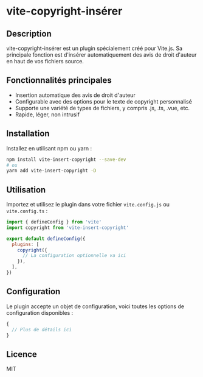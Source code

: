 # vite-copyright-insérer

## Description

vite-copyright-insérer est un plugin spécialement créé pour Vite.js. Sa principale fonction est d'insérer automatiquement des avis de droit d'auteur en haut de vos fichiers source.

## Fonctionnalités principales

- Insertion automatique des avis de droit d'auteur
- Configurable avec des options pour le texte de copyright personnalisé
- Supporte une variété de types de fichiers, y compris .js, .ts, .vue, etc.
- Rapide, léger, non intrusif

## Installation

Installez en utilisant npm ou yarn :

```bash
npm install vite-insert-copyright --save-dev
# ou
yarn add vite-insert-copyright -D
```

## Utilisation

Importez et utilisez le plugin dans votre fichier `vite.config.js` ou `vite.config.ts` :

```javascript
import { defineConfig } from 'vite'
import copyright from 'vite-insert-copyright'

export default defineConfig({
  plugins: [
    copyright({
      // La configuration optionnelle va ici
    }),
  ],
})
```

## Configuration

Le plugin accepte un objet de configuration, voici toutes les options de configuration disponibles :

```javascript
{
  // Plus de détails ici
}
```

## Licence

MIT
